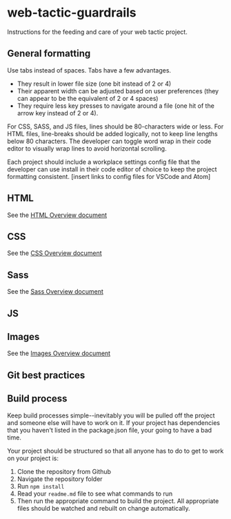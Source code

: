 # web-tactic-guardrails

Instructions for the feeding and care of your web tactic project.

## General formatting
Use tabs instead of spaces. Tabs have a few advantages.
- They result in lower file size (one bit instead of 2 or 4)
- Their apparent width can be adjusted based on user preferences (they can appear to be the equivalent of 2 or 4 spaces)
- They require less key presses to navigate around a file (one hit of the arrow key instead of 2 or 4).

For CSS, SASS, and JS files, lines should be 80-characters wide or less. For HTML files, line-breaks should be added logically, not to keep line lengths below 80 characters. The developer can toggle word wrap in their code editor to visually wrap lines to avoid horizontal scrolling.

Each project should include a workplace settings config file that the developer can use install in their code editor of choice to keep the project formatting consistent.
[insert links to config files for VSCode and Atom]

## HTML
See the [HTML Overview document](html/01_overview.md)

## CSS
See the [CSS Overview document](css/01_overview.md)

## Sass
See the [Sass Overview document](sass/01_overview.md)

## JS

## Images
See the [Images Overview document](images/01_overview.md)

## Git best practices

## Build process

Keep build processes simple--inevitably you will be pulled off the project and someone else will have to work on it. If your project has dependencies that you haven't listed in the package.json file, your going to have a bad time.

Your project should be structured so that all anyone has to do to get to work on your project is:
1. Clone the repository from Github
2. Navigate the repository folder
3. Run `npm install`
4. Read your `readme.md` file to see what commands to run
4. Then run the appropriate command to build the project. All appropriate files should be watched and rebuilt on change automatically.
